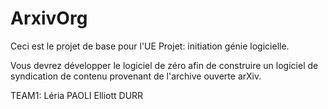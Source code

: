 # ArxivOrg

Ceci est le projet de base pour l'UE Projet: initiation génie logicielle.

Vous devrez développer le logiciel de zéro afin de construire 
un logiciel de syndication de contenu provenant de l'archive ouverte arXiv.

TEAM1:
Léria PAOLI
Elliott DURR